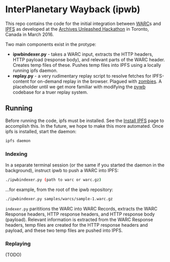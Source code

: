 # InterPlanetary Wayback (ipwb)

This repo contains the code for the initial integration between [WARC](http://www.iso.org/iso/catalogue_detail.htm?csnumber=44717)s and [IPFS](https://github.com/ipfs/ipfs) as developed at the [Archives Unleashed Hackathon](http://archivesunleashed.ca) in Toronto, Canada in March 2016.

Two main components exist in the protype:
* **ipwbindexer.py** - takes a WARC input, extracts the HTTP headers, HTTP payload (response body), and relevant parts of the WARC header. Creates temp files of these. Pushes temp files into IPFS using a locally running ipfs daemon.
* **replay.py** - a very rudimentary replay script to resolve fetches for IPFS-content for on-demand replay in the browser. Plagued with [zombies](http://ws-dl.blogspot.com/2012/10/2012-10-10-zombies-in-archives.html). A placeholder until we get more familiar with modifying the [pywb](github.com/ikreymer/pywb) codebase for a truer replay system.

## Running ##
Before running the code, ipfs must be installed. See the <a href="https://ipfs.io/docs/install/">Install IPFS</a> page to accomplish this. In the future, we hope to make this more automated. Once ipfs is installed, start the daemon:

```sh
ipfs daemon
```

### Indexing ###
In a separate terminal session (or the same if you started the daemon in the background), instruct ipwb to push a WARC into IPFS:

```sh
./ipwbindexer.py (path to warc or warc.gz)
```

...for example, from the root of the ipwb repository:

```sh
./ipwbindexer.py samples/warcs/sample-1.warc.gz
```

`indexer.py` parititions the WARC into WARC Records, extracts the WARC Response headers, HTTP response headers, and HTTP response body (payload). Relevant information is extracted from the WARC Response headers, temp files are created for the HTTP response headers and payload, and these two temp files are pushed into IPFS.

### Replaying ###

(TODO)
